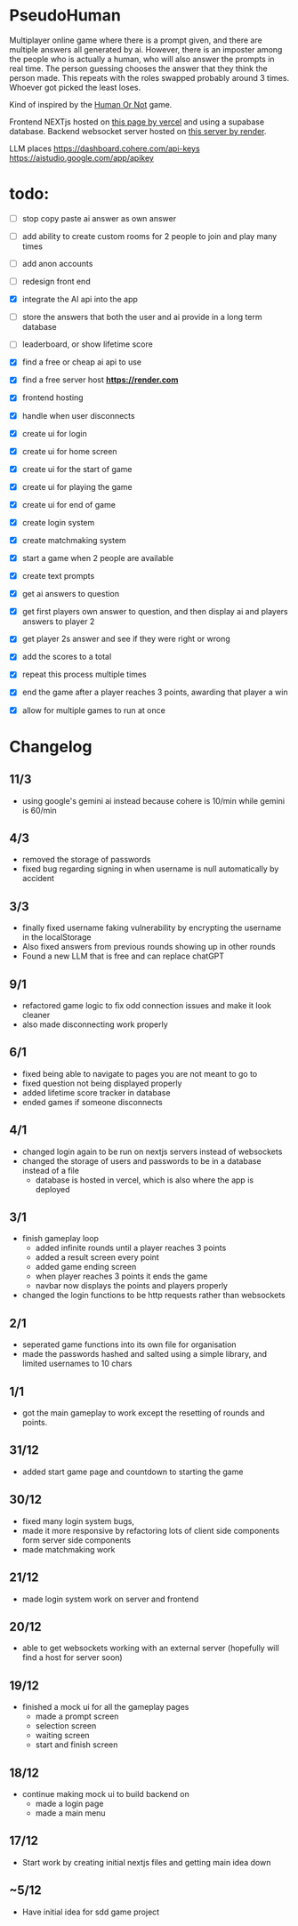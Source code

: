 # PseudoHuman

Multiplayer online game where there is a prompt given, and there are multiple answers all generated by ai. However, there is an imposter among the people who is actually a human, who will also answer the prompts in real time. The person guessing chooses the answer that they think the person made. This repeats with the roles swapped probably around 3 times. Whoever got picked the least loses.

Kind of inspired by the [Human Or Not](https://www.humanornot.ai) game.

Frontend NEXTjs hosted on [this page by vercel](https://pseudohuman-project.vercel.app) and using a supabase database. Backend websocket server hosted on [this server by render](https://pseudobeing-server.onrender.com).

LLM places
https://dashboard.cohere.com/api-keys
https://aistudio.google.com/app/apikey


# todo:
- [ ] stop copy paste ai answer as own answer
- [ ] add ability to create custom rooms for 2 people to join and play many times
- [ ] add anon accounts
- [ ] redesign front end
- [x] integrate the AI api into the app
- [ ] store the answers that both the user and ai provide in a long term database
- [ ] leaderboard, or show lifetime score

- [x] find a free or cheap ai api to use
- [x] find a free server host **https://render.com**
- [x] frontend hosting
- [x] handle when user disconnects
- [x] create ui for login
- [x] create ui for home screen
- [x] create ui for the start of game
- [x] create ui for playing the game
- [x] create ui for end of game
- [x] create login system
- [x] create matchmaking system
- [x] start a game when 2 people are available
- [x] create text prompts
- [x] get ai answers to question
- [x] get first players own answer to question, and then display ai and players answers to player 2
- [x] get player 2s answer and see if they were right or wrong
- [x] add the scores to a total
- [x] repeat this process multiple times
- [x] end the game after a player reaches 3 points, awarding that player a win
- [x] allow for multiple games to run at once

# Changelog
## 11/3
- using google's gemini ai instead because cohere is 10/min while gemini is 60/min

## 4/3
- removed the storage of passwords
- fixed bug regarding signing in when username is null automatically by accident

## 3/3
- finally fixed username faking vulnerability by encrypting the username in the localStorage
- Also fixed answers from previous rounds showing up in other rounds
- Found a new LLM that is free and can replace chatGPT

## 9/1
- refactored game logic to fix odd connection issues and make it look cleaner
- also made disconnecting work properly

## 6/1
- fixed being able to navigate to pages you are not meant to go to
- fixed question not being displayed properly
- added lifetime score tracker in database
- ended games if someone disconnects

## 4/1
- changed login again to be run on nextjs servers instead of websockets
- changed the storage of users and passwords to be in a database instead of a file
    - database is hosted in vercel, which is also where the app is deployed

## 3/1
- finish gameplay loop
    - added infinite rounds until a player reaches 3 points
    - added a result screen every point
    - added game ending screen
    - when player reaches 3 points it ends the game
    - navbar now displays the points and players properly
- changed the login functions to be http requests rather than websockets

## 2/1
- seperated game functions into its own file for organisation
- made the passwords hashed and salted using a simple library, and limited usernames to 10 chars

## 1/1
- got the main gameplay to work except the resetting of rounds and points.

## 31/12
- added start game page and countdown to starting the game

## 30/12
- fixed many login system bugs, 
- made it more responsive by refactoring lots of client side components form server side components
- made matchmaking work

## 21/12
- made login system work on server and frontend

## 20/12
- able to get websockets working with an external server (hopefully will find a host for server soon)

## 19/12
- finished a mock ui for all the gameplay pages
    - made a prompt screen
    - selection screen
    - waiting screen
    - start and finish screen

## 18/12
- continue making mock ui to build backend on
    - made a login page
    - made a main menu

## 17/12
- Start work by creating initial nextjs files and getting main idea down

## ~5/12
- Have initial idea for sdd game project
